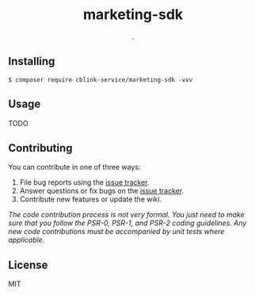 <h1 align="center"> marketing-sdk </h1>

<p align="center"> .</p>


## Installing

```shell
$ composer require cblink-service/marketing-sdk -vvv
```

## Usage

TODO

## Contributing

You can contribute in one of three ways:

1. File bug reports using the [issue tracker](https://github.com/cblinkservice/marketing-sdk/issues).
2. Answer questions or fix bugs on the [issue tracker](https://github.com/cblinkservice/marketing-sdk/issues).
3. Contribute new features or update the wiki.

_The code contribution process is not very formal. You just need to make sure that you follow the PSR-0, PSR-1, and PSR-2 coding guidelines. Any new code contributions must be accompanied by unit tests where applicable._

## License

MIT
